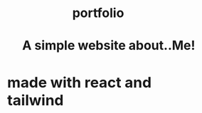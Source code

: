 <h1 align="center">portfolio<h1>
<ul>

<h4 align="center">A simple website about..Me!<h3>
made with react and tailwind 
